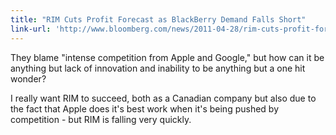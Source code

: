 ```yaml
---
title: "RIM Cuts Profit Forecast as BlackBerry Demand Falls Short"
link-url: 'http://www.bloomberg.com/news/2011-04-28/rim-cuts-profit-forecast-as-demand-for-blackberry-smartphones-falls-short.html'
---
```

<p>They blame "intense competition from Apple and Google," but how can it be anything but lack of innovation and inability to be anything but a one hit wonder?</p>
<p>I really want RIM to succeed, both as a Canadian company but also due to the fact that Apple does it's best work when it's being pushed by competition - but RIM is falling very quickly.</p>
